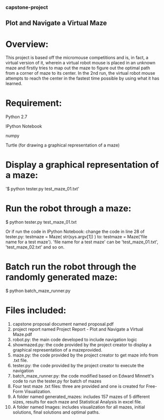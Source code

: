 ### capstone-project
## **Plot and Navigate a Virtual Maze**

# **Overview:**
This project is based off the micromouse competitions and is, in fact, a virtual version of it, wherein a virtual robot mouse is placed in an unknown maze and firstly tries to map out the maze to figure out the optimal path from a corner of maze to its center. In the 2nd run, the virtual robot mouse attempts to reach the center in the fastest time possible by using what it has learned. 


# **Requirement:**

Python 2.7

IPython Notebook

numpy

Turtle (for drawing a graphical representation of a maze)


# **Display a graphical representation of a maze:**
'$ python tester.py test_maze_01.txt'


# **Run the robot through a maze:**
$ python tester.py test_maze_01.txt

Or if run the code in IPython Notebook: 
change the code in line 28 of tester.py: testmaze = Maze( str(sys.argv[1]) ) 
to: testmaze = Maze('file name for a test maze'). 'file name for a test maze' can be 'test_maze_01.txt', 'test_maze_02.txt' and so on.


# **Batch run the robot through the randomly generated maze:**
$ python batch_maze_runner.py


# **Files included:**
1. capstone proposal document named proposal.pdf
2. project report named Project Report - Plot and Navigate a Virtual Maze.pdf
3. robot.py: the main code developed to include navigation logic
4. showmazed.py: the code provided by the project creator to display a graphical representation of a mazeprovided.
5. maze.py: the code provided by the project creator to get maze info from .txt file.
6. tester.py: the code provided by the project creator to execute the navigation
7. batch_maze_runner.py: the code modified based on Edward Minnett's code to run the tester.py for batch of mazes
8. Four test maze .txt files: three are provided and one is created for Free-Form Visualization.
9. A folder named generated_mazes: includes 157 mazes of 5 different sizes, results for each maze and Statistical Analysis in excel file.
10. A folder named Images: includes visualization for all mazes, initial solutions, final solutions and optimal paths. 
